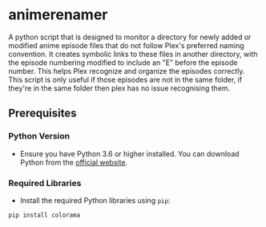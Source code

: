 # animerenamer
A python script that is designed to monitor a directory for newly added or modified anime episode files that do not follow Plex's preferred naming convention. It creates symbolic links to these files in another directory, with the episode numbering modified to include an "E" before the episode number. This helps Plex recognize and organize the episodes correctly. This script is only useful if those episodes are not in the same folder, if they're in the same folder then plex has no issue recognising them.

## Prerequisites

### Python Version

- Ensure you have Python 3.6 or higher installed. You can download Python from the [official website](https://www.python.org/downloads/).

### Required Libraries

- Install the required Python libraries using `pip`:

```sh
pip install colorama
